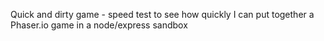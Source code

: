 Quick and dirty game - speed test to see how quickly I can put together a Phaser.io game in a node/express sandbox
